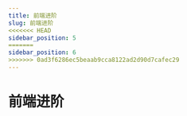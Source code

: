 ```yaml
---
title: 前端进阶
slug: 前端进阶
<<<<<<< HEAD
sidebar_position: 5
=======
sidebar_position: 6
>>>>>>> 0ad3f6286ec5beaab9cca8122ad2d90d7cafec29
---
```



# 前端进阶

